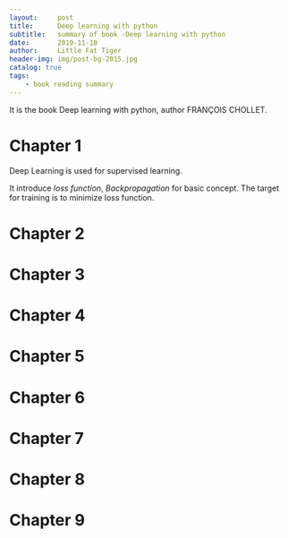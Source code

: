 ```yaml
---
layout:     post   				    
title:      Deep learning with python 				 
subtitle:   summary of book -Deep learning with python
date:       2019-11-10 				
author:     Little Fat Tiger					 
header-img: img/post-bg-2015.jpg 	 
catalog: true 						 
tags:								 
    - book reading summary
---
```


It is the book Deep learning with python, author FRANÇOIS CHOLLET.

# Chapter 1
Deep Learning is used for supervised learning. 

It introduce _loss function_, _Backpropagation_ for basic concept. The target for training is to minimize loss function.


# Chapter 2

# Chapter 3

# Chapter 4

# Chapter 5

# Chapter 6

# Chapter 7

# Chapter 8

# Chapter 9
